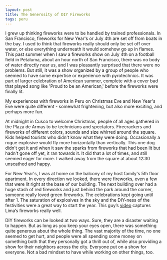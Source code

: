 ```yaml
---
layout: post
title: The Generosity of DIY Fireworks
tags: peru
---
```

I grew up thinking fireworks were to be handled by trained professionals. In San Francisco, fireworks for New Year's or July 4th are set off from boats in the bay. I used to think that fireworks really should only be set off over water, or else everything underneath it would somehow go up in flames. This past summer when I saw a fireworks show on July 4th on a football field in Petaluma, about an hour north of San Francisco, there was no body of water directly near us, and I was pleasantly surprised that there were no problems. But still, it was a show organized by a group of people who seemed to have some expertise or experience with pyrotechnics. It was part of larger celebration of American summer, complete with a cover bad that played song like 'Proud to be an American,' before the fireworks were finally lit.

My experiences with fireworks in Peru on Christmas Eve and New Year's Eve were quite different - somewhat frightening, but also more exciting, and perhaps more fun. 

At midnight in Cusco to welcome Christmas, people of all ages gathered in the Plaza de Armas to be technicians and spectators. Firecrackers and fireworks of different colors, sounds and size whirred around the square. Kids helped tourists who didn't know what they were doing. Occasionally a rogue explosive would fly more horizontally than vertically. This one dog didn't get it and when it saw the sparks from fireworks that had been lit but hadn't gone off yet, it ran towards it. It did that a lot of times, and still seemed eager for more. I walked away from the square at about 12:30 unscathed and happy.

For New Year's, I was at home on the balcony of my host family's 5th floor apartment. In every direction we looked, there were fireworks, even a few that were lit right at the base of our building. The next building over had a huge stash of red fireworks and just behind the park around the corner, someone really loved green fireworks. The celebrations kept going until after 1. The saturation of explosives in the sky and the DIY-ness of the festivities were a great way to start the year. This guy’s [video](https://www.youtube.com/watch?v=vu29BKPg71E) captures Lima’s fireworks really well. 

DIY fireworks can be looked at two ways. Sure, they are a disaster waiting to happen. But as long as you keep your eyes open, there was something quite generous about the whole thing. The vast majority of the time, no one seemed to get hurt, and people were all spending some money on something both that they personally got a thrill out of, while also providing a show for their neighbors across the city. Everyone put on a show for everyone. Not a bad mindset to have while working on other things, too.
